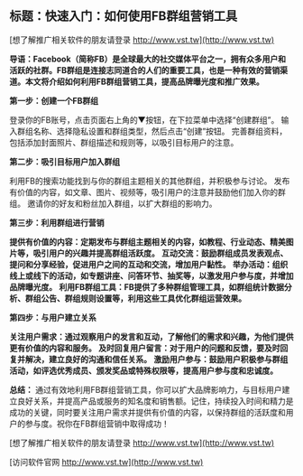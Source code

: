 ## **标题：快速入门：如何使用FB群组营销工具**

[想了解推广相关软件的朋友请登录 http://www.vst.tw](http://www.vst.tw)

**导语：Facebook（简称FB）是全球最大的社交媒体平台之一，拥有众多用户和活跃的社群。FB群组是连接志同道合的人们的重要工具，也是一种有效的营销渠道。本文将介绍如何利用FB群组营销工具，提高品牌曝光度和推广效果。**

**第一步：创建一个FB群组**

登录你的FB账号，点击页面右上角的▼按钮，在下拉菜单中选择“创建群组”。
输入群组名称、选择隐私设置和群组类型，然后点击“创建”按钮。
完善群组资料，包括添加封面照片、群组描述和规则等，以吸引目标用户的注意。

**第二步：吸引目标用户加入群组**

利用FB的搜索功能找到与你的群组主题相关的其他群组，并积极参与讨论。
发布有价值的内容，如文章、图片、视频等，吸引用户的注意并鼓励他们加入你的群组。
邀请你的好友和粉丝加入群组，以扩大群组的影响力。

**第三步：利用群组进行营销**

**提供有价值的内容：定期发布与群组主题相关的内容，如教程、行业动态、精美图片等，吸引用户的兴趣并提高群组活跃度。**
**互动交流：鼓励群组成员发表观点、提问和分享经验，促进用户之间的互动和交流，增加用户黏性。**
**举办活动：组织线上或线下的活动，如专题讲座、问答环节、抽奖等，以激发用户参与度，并增加品牌曝光度。**
**利用FB群组工具：FB提供了多种群组管理工具，如群组统计数据分析、群组公告、群组规则设置等，利用这些工具优化群组运营效果。**

**第四步：与用户建立关系**

**关注用户需求：通过观察用户的发言和互动，了解他们的需求和兴趣，为他们提供更有价值的内容和服务。**
**及时回复用户留言：对于用户的问题和反馈，要及时回复并解决，建立良好的沟通和信任关系。**
**激励用户参与：鼓励用户积极参与群组活动，如评选优秀成员、颁发奖品或特殊权限等，提高用户参与度和忠诚度。**

**总结：**
通过有效地利用FB群组营销工具，你可以扩大品牌影响力，与目标用户建立良好关系，并提高产品或服务的知名度和销售额。记住，持续投入时间和精力是成功的关键，同时要关注用户需求并提供有价值的内容，以保持群组的活跃度和用户的参与度。祝你在FB群组营销中取得成功！

[想了解推广相关软件的朋友请登录 http://www.vst.tw](http://www.vst.tw)


[访问软件官网 http://www.vst.tw](http://www.vst.tw)
